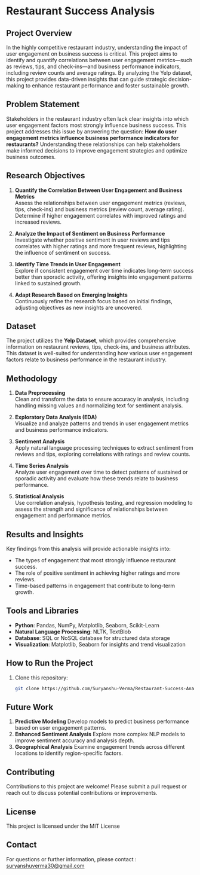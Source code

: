 # Restaurant Success Analysis

## Project Overview
In the highly competitive restaurant industry, understanding the impact of user engagement on business success is critical. This project aims to identify and quantify correlations between user engagement metrics—such as reviews, tips, and check-ins—and business performance indicators, including review counts and average ratings. By analyzing the Yelp dataset, this project provides data-driven insights that can guide strategic decision-making to enhance restaurant performance and foster sustainable growth.

## Problem Statement
Stakeholders in the restaurant industry often lack clear insights into which user engagement factors most strongly influence business success. This project addresses this issue by answering the question: **How do user engagement metrics influence business performance indicators for restaurants?** Understanding these relationships can help stakeholders make informed decisions to improve engagement strategies and optimize business outcomes.

## Research Objectives
1. **Quantify the Correlation Between User Engagement and Business Metrics**  
   Assess the relationships between user engagement metrics (reviews, tips, check-ins) and business metrics (review count, average rating). Determine if higher engagement correlates with improved ratings and increased reviews.

2. **Analyze the Impact of Sentiment on Business Performance**  
   Investigate whether positive sentiment in user reviews and tips correlates with higher ratings and more frequent reviews, highlighting the influence of sentiment on success.

3. **Identify Time Trends in User Engagement**  
   Explore if consistent engagement over time indicates long-term success better than sporadic activity, offering insights into engagement patterns linked to sustained growth.

4. **Adapt Research Based on Emerging Insights**  
   Continuously refine the research focus based on initial findings, adjusting objectives as new insights are uncovered.

## Dataset
The project utilizes the **Yelp Dataset**, which provides comprehensive information on restaurant reviews, tips, check-ins, and business attributes. This dataset is well-suited for understanding how various user engagement factors relate to business performance in the restaurant industry.

## Methodology
1. **Data Preprocessing**  
   Clean and transform the data to ensure accuracy in analysis, including handling missing values and normalizing text for sentiment analysis.

2. **Exploratory Data Analysis (EDA)**  
   Visualize and analyze patterns and trends in user engagement metrics and business performance indicators.

3. **Sentiment Analysis**  
   Apply natural language processing techniques to extract sentiment from reviews and tips, exploring correlations with ratings and review counts.

4. **Time Series Analysis**  
   Analyze user engagement over time to detect patterns of sustained or sporadic activity and evaluate how these trends relate to business performance.

5. **Statistical Analysis**  
   Use correlation analysis, hypothesis testing, and regression modeling to assess the strength and significance of relationships between engagement and performance metrics.

## Results and Insights
Key findings from this analysis will provide actionable insights into:
- The types of engagement that most strongly influence restaurant success.
- The role of positive sentiment in achieving higher ratings and more reviews.
- Time-based patterns in engagement that contribute to long-term growth.

## Tools and Libraries
- **Python**: Pandas, NumPy, Matplotlib, Seaborn, Scikit-Learn
- **Natural Language Processing**: NLTK, TextBlob
- **Database**: SQL or NoSQL database for structured data storage
- **Visualization**: Matplotlib, Seaborn for insights and trend visualization

## How to Run the Project
1. Clone this repository:
   ```bash
   git clone https://github.com/Suryanshu-Verma/Restaurant-Success-Analysis.git
   ```
## Future Work 
1. **Predictive Modeling**
    Develop models to predict business performance based on user engagement patterns.
2. **Enhanced Sentiment Analysis**
   Explore more complex NLP models to improve sentiment accuracy and analysis depth.
3. **Geographical Analysis**
   Examine engagement trends across different locations to identify region-specific factors.
## Contributing
  Contributions to this project are welcome! Please submit a pull request or reach out to discuss potential contributions or improvements.
## License
  This project is licensed under the MIT License 
## Contact
  For questions or further information, please contact : suryanshuverma30@gmail.com
  
  

